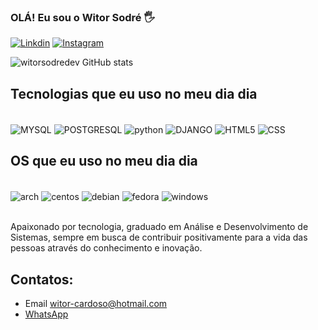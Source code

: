 ### OLÁ! Eu sou o Witor Sodré 🖐️


[![Linkdin](https://img.shields.io/badge/LinkedIn-0077B5?style=for-the-badge&logo=linkedin&logoColor=white)](https://linkedin.com/in/witorsodre)
[![Instagram](https://img.shields.io/badge/Instagram-E4405F?style=for-the-badge&logo=instagram&logoColor=white)](https://www.instagram.com/witorsodre_)

![witorsodredev GitHub stats](https://github-readme-stats.vercel.app/api?username=witorsodredev&show_icons=true&theme=dracula)

## Tecnologias que eu uso no meu dia dia

<div style="display: inline_block"><br/>
    <img align="center" alt="MYSQL" src="https://img.shields.io/badge/MySQL-00000F?style=for-the-badge&logo=mysql&logoColor=white">
    <img align="center" alt="POSTGRESQL" src="https://img.shields.io/badge/PostgreSQL-316192?style=for-the-badge&logo=postgresql&logoColor=white">
    <img align="center" alt="python" src="https://img.shields.io/badge/Python-14354C?style=for-the-badge&logo=python&logoColor=white">
    <img align="center" alt="DJANGO" src="https://img.shields.io/badge/Django-092E20?style=for-the-badge&logo=django&logoColor=white">
    <img align="center" alt="HTML5" src="https://img.shields.io/badge/HTML5-E34F26?style=for-the-badge&logo=html5&logoColor=whit">
    <img align="center" alt="CSS" src="https://img.shields.io/badge/CSS3-1572B6?style=for-the-badge&logo=css3&logoColor=white">

</div>


## OS que eu uso no meu dia dia

<div style="display: inline_block"><br/>
    <img align="center" alt="arch" src="https://img.shields.io/badge/Arch_Linux-1793D1?style=for-the-badge&logo=arch-linux&logoColor=white">
    <img align="center"  alt="centos" src="https://img.shields.io/badge/Cent%20OS-262577?style=for-the-badge&logo=CentOS&logoColor=white">
    <img  align="center" alt="debian" src="https://img.shields.io/badge/Debian-A81D33?style=for-the-badge&logo=debian&logoColor=white">
    <img align="center"  alt="fedora" src="https://img.shields.io/badge/Fedora-294172?style=for-the-badge&logo=fedora&logoColor=white">
    <img align="center" alt="windows" src="https://img.shields.io/badge/Windows-0078D6?style=for-the-badge&logo=windows&logoColor=white">

</div><br/>

Apaixonado por tecnologia, graduado em Análise e Desenvolvimento de Sistemas, sempre em busca de contribuir positivamente para a vida das pessoas através do conhecimento e inovação.


## Contatos:

- Email witor-cardoso@hotmail.com
- [WhatsApp](https://wa.me/+5521966718763)
